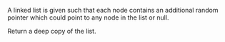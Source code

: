 
A linked list is given such that each node contains an additional random pointer which could point to any node in the list or null.



Return a deep copy of the list.
